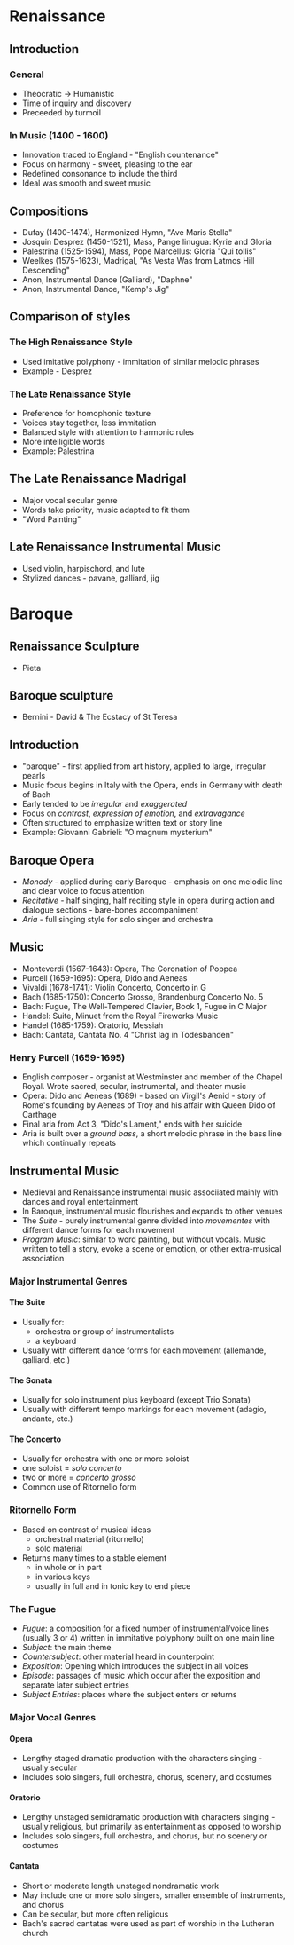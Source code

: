 # Renaissance
## Introduction

### General

  * Theocratic -> Humanistic
  * Time of inquiry and discovery
  * Preceeded by turmoil

### In Music (1400 - 1600)

  * Innovation traced to England - "English countenance"
  * Focus on harmony - sweet, pleasing to the ear
  * Redefined consonance to include the third
  * Ideal was smooth and sweet music

## Compositions

  * Dufay (1400-1474), Harmonized Hymn, "Ave Maris Stella"
  * Josquin Desprez (1450-1521), Mass, Pange linugua: Kyrie and Gloria
  * Palestrina (1525-1594), Mass, Pope Marcellus: Gloria "Qui tollis"
  * Weelkes (1575-1623), Madrigal, "As Vesta Was from Latmos Hill Descending"
  * Anon, Instrumental Dance (Galliard), "Daphne"
  * Anon, Instrumental Dance, "Kemp's Jig"

## Comparison of styles

### The High Renaissance Style

  * Used imitative polyphony - immitation of similar melodic phrases
  * Example - Desprez

### The Late Renaissance Style

  * Preference for homophonic texture
  * Voices stay together, less immitation
  * Balanced style with attention to harmonic rules
  * More intelligible words
  * Example: Palestrina

## The Late Renaissance Madrigal

  * Major vocal secular genre
  * Words take priority, music adapted to fit them
  * "Word Painting"

## Late Renaissance Instrumental Music

  * Used violin, harpischord, and lute
  * Stylized dances - pavane, galliard, jig

# Baroque

## Renaissance Sculpture

  * Pieta

## Baroque sculpture

  * Bernini - David & The Ecstacy of St Teresa

## Introduction

  * "baroque" - first applied from art history, applied to large,
	irregular pearls
  * Music focus begins in Italy with the Opera, ends in Germany with
	death of Bach
  * Early tended to be *irregular* and *exaggerated*
  * Focus on *contrast*, *expression of emotion*, and *extravagance*
  * Often structured to emphasize written text or story line
  * Example: Giovanni Gabrieli: "O magnum mysterium"

## Baroque Opera

  * *Monody* - applied during early Baroque - emphasis on one melodic
	line and clear voice to focus attention
  * *Recitative* - half singing, half reciting style in opera during
	action and dialogue sections - bare-bones accompaniment
  * *Aria* - full singing style for solo singer and orchestra

## Music

  * Monteverdi (1567-1643): Opera, The Coronation of Poppea 
  * Purcell (1659-1695): Opera, Dido and Aeneas
  * Vivaldi (1678-1741): Violin Concerto, Concerto in G
  * Bach (1685-1750): Concerto Grosso, Brandenburg Concerto No. 5
  * Bach: Fugue, The Well-Tempered Clavier, Book 1, Fugue in C Major
  * Handel: Suite, Minuet from the Royal Fireworks Music
  * Handel (1685-1759): Oratorio, Messiah
  * Bach: Cantata, Cantata No. 4 "Christ lag in Todesbanden"

### Henry Purcell (1659-1695)

  * English composer - organist at Westminster and member of the Chapel
	Royal. Wrote sacred, secular, instrumental, and theater music
  * Opera: Dido and Aeneas (1689) - based on Virgil's Aenid - story of
	Rome's founding by Aeneas of Troy and his affair with Queen Dido of
	Carthage
  * Final aria from Act 3, "Dido's Lament," ends with her suicide
  * Aria is built over a *ground bass*, a short melodic phrase in the
	bass line which continually repeats

## Instrumental Music

  * Medieval and Renaissance instrumental music associiated mainly with
	dances and royal entertainment
  * In Baroque, instrumental music flourishes and expands to other
	venues
  * The *Suite* - purely instrumental genre divided into *movementes*
	with different dance forms for each movement
  * *Program Music*: similar to word painting, but without vocals. Music
	written to tell a story, evoke a scene or emotion, or other
	extra-musical association

### Major Instrumental Genres

#### The Suite

  * Usually for:
    * orchestra or group of instrumentalists
	* a keyboard
  * Usually with different dance forms for each movement (allemande,
	galliard, etc.)

#### The Sonata

  * Usually for solo instrument plus keyboard (except Trio Sonata)
  * Usually with different tempo markings for each movement (adagio,
	andante, etc.)

#### The Concerto

  * Usually for orchestra with one or more soloist
  * one soloist = *solo concerto*
  * two or more = *concerto grosso*
  * Common use of Ritornello form

### Ritornello Form

  * Based on contrast of musical ideas
    * orchestral material (ritornello)
	* solo material
  * Returns many times to a stable element
    * in whole or in part
	* in various keys
	* usually in full and in tonic key to end piece

### The Fugue
  
  * *Fugue*: a composition for a fixed number of instrumental/voice
	lines (usually 3 or 4) written in immitative polyphony built on one
	main line
  * *Subject*: the main theme
  * *Countersubject*: other material heard in counterpoint
  * *Exposition*: Opening which introduces the subject in all voices
  * *Episode*: passages of music which occur after the exposition and
	separate later subject entries
  * *Subject Entries*: places where the subject enters or returns

### Major Vocal Genres

#### Opera
  
  * Lengthy staged dramatic production with the characters singing -
	usually secular
  * Includes solo singers, full orchestra, chorus, scenery, and costumes

#### Oratorio

  * Lengthy unstaged semidramatic production with characters singing -
	usually religious, but primarily as entertainment as opposed to
	worship
  * Includes solo singers, full orchestra, and chorus, but no scenery or
	costumes

#### Cantata

  * Short or moderate length unstaged nondramatic work
  * May include one or more solo singers, smaller ensemble of
	instruments, and chorus
  * Can be secular, but more often religious
  * Bach's sacred cantatas were used as part of worship in the Lutheran
	church
